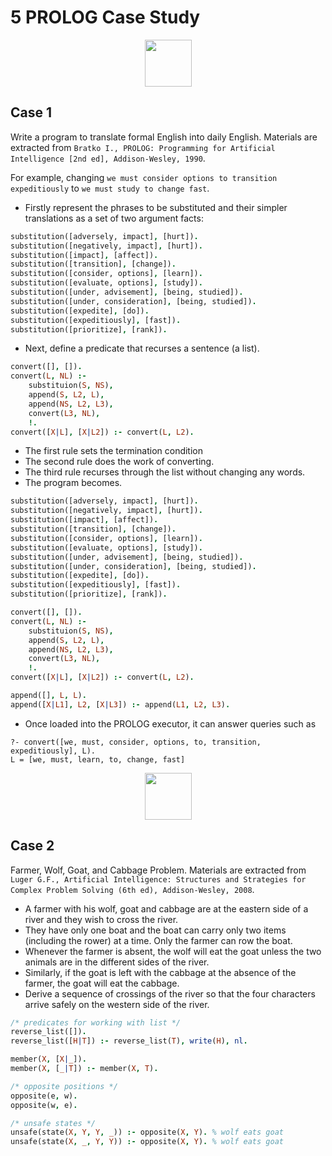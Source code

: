 # 5 PROLOG Case Study

<p align="center"><img height="75" src="https://user-images.githubusercontent.com/19381768/227871683-af08b378-b283-470e-8b78-bc05937d585b.png"/></p>

## Case 1

Write a program to translate formal English into daily English. Materials are extracted from `Bratko I., PROLOG: Programming for Artificial Intelligence [2nd ed], Addison-Wesley, 1990`.

For example, changing `we must consider options to transition expeditiously` to `we must study to change fast`.

- Firstly represent the phrases to be substituted and their simpler translations as a set of two argument facts:
```prolog
substitution([adversely, impact], [hurt]).
substitution([negatively, impact], [hurt]).
substitution([impact], [affect]).
substitution([transition], [change]).
substitution([consider, options], [learn]).
substitution([evaluate, options], [study]).
substitution([under, advisement], [being, studied]).
substitution([under, consideration], [being, studied]).
substitution([expedite], [do]).
substitution([expeditiously], [fast]).
substitution([prioritize], [rank]).
```

- Next, define a predicate that recurses a sentence (a list).
```prolog
convert([], []).
convert(L, NL) :- 
    substituion(S, NS), 
    append(S, L2, L), 
    append(NS, L2, L3), 
    convert(L3, NL), 
    !.
convert([X|L], [X|L2]) :- convert(L, L2).
```

 - The first rule sets the termination condition
 - The second rule does the work of converting.
 - The third rule recurses through the list without changing any words.
 - The program becomes.
 
```prolog
substitution([adversely, impact], [hurt]).
substitution([negatively, impact], [hurt]).
substitution([impact], [affect]).
substitution([transition], [change]).
substitution([consider, options], [learn]).
substitution([evaluate, options], [study]).
substitution([under, advisement], [being, studied]).
substitution([under, consideration], [being, studied]).
substitution([expedite], [do]).
substitution([expeditiously], [fast]).
substitution([prioritize], [rank]).

convert([], []).
convert(L, NL) :- 
    substituion(S, NS), 
    append(S, L2, L), 
    append(NS, L2, L3), 
    convert(L3, NL), 
    !.
convert([X|L], [X|L2]) :- convert(L, L2).

append([], L, L).
append([X|L1], L2, [X|L3]) :- append(L1, L2, L3). 
```

- Once loaded into the PROLOG executor, it can answer queries such as

```
?- convert([we, must, consider, options, to, transition, expeditiously], L).
L = [we, must, learn, to, change, fast]
```

<p align="center"><img height="75" src="https://user-images.githubusercontent.com/19381768/227871683-af08b378-b283-470e-8b78-bc05937d585b.png"/></p>

## Case 2
Farmer, Wolf, Goat, and Cabbage Problem. Materials are extracted from `Luger G.F., Artificial Intelligence: Structures and Strategies
for Complex Problem Solving (6th ed), Addison-Wesley, 2008`.

- A farmer with his wolf, goat and cabbage are at the eastern side of a river and they wish to cross the river.
- They have only one boat and the boat can carry only two items (including the rower) at a time. Only the farmer can row the boat.
- Whenever the farmer is absent, the wolf will eat the goat unless the two animals are in the different sides of the river.
- Similarly, if the goat is left with the cabbage at the absence of the farmer, the goat will eat the cabbage.
- Derive a sequence of crossings of the river so that the four characters arrive safely on the western side of the river.

```prolog
/* predicates for working with list */
reverse_list([]).
reverse_list([H|T]) :- reverse_list(T), write(H), nl.

member(X, [X|_]).
member(X, [_|T]) :- member(X, T).

/* opposite positions */
opposite(e, w).
opposite(w, e).

/* unsafe states */
unsafe(state(X, Y, Y, _)) :- opposite(X, Y). % wolf eats goat
unsafe(state(X, _, Y, Y)) :- opposite(X, Y). % wolf eats goat
```
